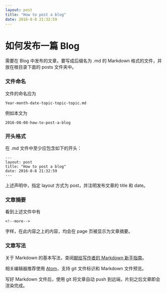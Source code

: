 ```yaml
---
layout: post
title: "How to post a blog"
date: 2016-8-8 21:32:59
---
```


# 如何发布一篇 Blog

需要在 Blog 中发布的文章，要写成后缀名为 .md 的 Markdown 格式的文件，并放在根目录下面的 posts 文件夹中。

<!--more-->

### 文件命名

文件的命名应为

    Year-month-date-topic-topic-topic.md

例如本文为

    2016-08-08-how-to-post-a-blog

### 开头格式

在 .md 文件中至少应包含如下的开头：

    ---
    layout: post
    title: "How to post a blog"
    date: 2016-8-8 21:32:59
    ---

上述声明中，指定 layout 方式为 post，并注明发布文章的 title 和 date。

### 文章摘要

看到上述文件中有

    <!--more-->

字样，在此内容之上的内容，均会在 page 页被显示为文章摘要。

### 文章写法

关于 Markdown 的基本写法，查阅[献给写作者的 Markdown 新手指南](http://www.jianshu.com/p/q81RER)。

相关编辑器推荐使用 [Atom](https://atom.io/)，支持 git
文件标识和 Markdown 文件预览。

写好 Markdown 文件后，使用 git 将文章自动 push 到远端，片刻之后文章即会渲染完成。

